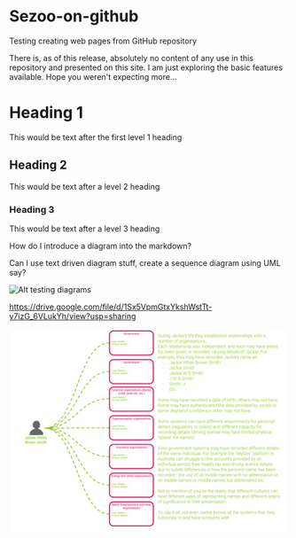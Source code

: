 # Sezoo-on-github
Testing creating web pages from GitHub repository 

There is, as of this release, absolutely no content of any use in this repository and presented on this site. I am just exploring the basic features available. Hope you weren't expecting more...

# Heading 1
This would be text after the first level 1 heading
## Heading 2
This would be text after a level 2 heading
### Heading 3
This would be text after a level 3 heading

How do I introduce a diagram into the markdown?

Can I use text driven diagram stuff, create a sequence diagram using UML say?

![Alt testing diagrams](https://drive.google.com/file/d/1Sx5VpmGtxYkshWstTt-y7izG_6VLukYh/view?usp=sharing)

https://drive.google.com/file/d/1Sx5VpmGtxYkshWstTt-y7izG_6VLukYh/view?usp=sharing

![Alt Image from better ends article](https://github.com/sezoo-digital/Sezoo-on-github/blob/main/Better%20Ends%20-%20Jackie's%20busy%20life.png?raw=true) 
